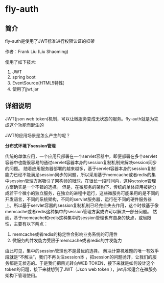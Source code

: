 # fly-auth
## 简介
fly-auth是使用了JWT标准进行权限认证的框架

作者：Frank Liu (Liu Shaoming)

使用了如下技术:
1. JWT
2. spring boot
3. EventSource(HTML5特性)
4. 使用了jjwt.jar

## 详细说明
JWT(json web token)机制，可以让微服务变成无状态的服务。fly-auth就是为完成这个功能而诞生的

JWT的应用场景是怎么产生的呢？

**分布式环境下session管理**

传统的单体应用，一个应用只部署在一个servlet容器中，即便部署在多个servlet容器中也能很容易的通过servlet容器本身的session复制机制来解决session同步的问题。
	随着应用服务器部署的越来越多，基于servlet容器本身的session复制能力已经不能满足session同步的问题，所以采用基于memcache或者redis的集中session管理方案吸引了架构师的眼球，在很长一段时间内，这种session管理方案确实是一个不错的选择。
	但是，在微服务的架构下，传统的单体应用被拆分成若干个微小的独立服务，在独立的进程中运行，这些微服务可能采用的是不同的开发语言，不同的系统架构，不同的servlet服务器，运行在不同的硬件服务器上。所以基于servlet容器的session复制机制已经完全失去作用，这个时候基于像memcache或者redis这种集中的session管理方案或许可以解决一部分问题。
	然而，基于memcache和redis这种集中的session管理也有自身的缺点，或局限性，主要有以下两点：
1)	memcache或者redis的稳定性会影响业务系统的可用性
2)	微服务的并发能力受限于memcache或者redis的并发能力


由此可见，集中的session管理也不是最优的选择。
	解决计算机难题的唯一有效手段就是“不解决”，我们不再关注session本
	，把session的问题抛开，让我们的服务都是无状态的。于是我们把目光转向WEB TOKEN，接下来就是如何设计这个token的问题，接下来就想到了JWT（Json web token ），jwt非常适合在微服务架构下管理使用。
